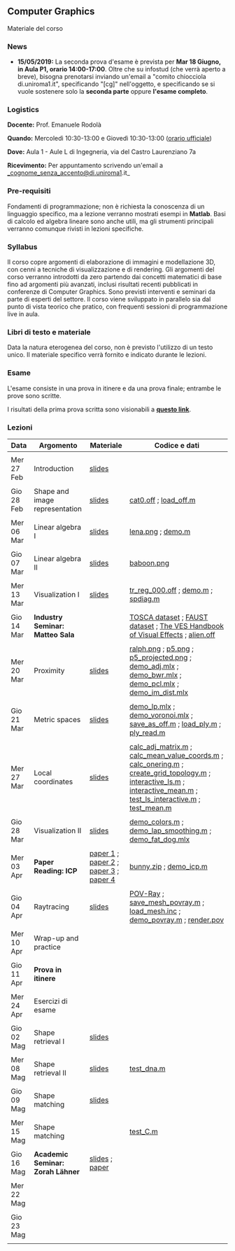 ## Computer Graphics

Materiale del corso

### News

- **15/05/2019:** La seconda prova d'esame è prevista per **Mar 18 Giugno, in Aula P1, orario 14:00-17:00**. Oltre che su infostud (che verrà aperto a breve), bisogna prenotarsi inviando un'email a "comito chiocciola di.uniroma1.it", specificando "[cg]" nell'oggetto, e specificando se si vuole sostenere solo la **seconda parte** oppure **l'esame completo**.

### Logistics

**Docente:** Prof. Emanuele Rodolà

**Quando:** Mercoledì 10:30-13:00 e Giovedì 10:30-13:00 ([orario ufficiale](https://www.studiareinformatica.uniroma1.it/laurea/orario-lezioni))

**Dove:** Aula 1 - Aule L di Ingegneria, via del Castro Laurenziano 7a

**Ricevimento:** Per appuntamento scrivendo un'email a _cognome_senza_accento@di.uniroma1.it_

### Pre-requisiti

Fondamenti di programmazione; non è richiesta la conoscenza di un linguaggio specifico, ma a lezione verranno mostrati esempi in  **Matlab**. Basi di calcolo ed algebra lineare sono anche utili, ma gli strumenti principali verranno comunque rivisti in lezioni specifiche.

### Syllabus

Il corso copre argomenti di elaborazione di immagini e modellazione 3D, con cenni a tecniche di visualizzazione e di rendering. Gli argomenti del corso verranno introdotti da zero partendo dai concetti matematici di base fino ad argomenti più avanzati, inclusi risultati recenti pubblicati in conferenze di Computer Graphics. Sono previsti interventi e seminari da parte di esperti del settore. Il corso viene sviluppato in parallelo sia dal punto di vista teorico che pratico, con frequenti sessioni di programmazione live in aula.

### Libri di testo e materiale

Data la natura eterogenea del corso, non è previsto l'utilizzo di un testo unico. Il materiale specifico verrà fornito e indicato durante le lezioni.

### Esame

L'esame consiste in una prova in itinere e da una prova finale; entrambe le prove sono scritte. 

I risultati della prima prova scritta sono visionabili a [**questo link**](https://github.com/erodola/CG-s2-2019/raw/master/Esame_11_04_2019.pdf).

### Lezioni

**Data** | **Argomento** | **Materiale** | **Codice e dati**
------------ | ------------- | ------------ | ------------
| | |
Mer 27 Feb | Introduction | [slides](https://github.com/erodola/CG-s2-2019/raw/master/01_intro/01-intro.pdf) | 
| | |
Gio 28 Feb | Shape and image representation | [slides](https://github.com/erodola/CG-s2-2019/raw/master/02_repr/02-repr.pdf) | [cat0.off](https://github.com/erodola/CG-s2-2019/raw/master/02_repr/code/cat0.off) ; [load_off.m](https://github.com/erodola/CG-s2-2019/raw/master/02_repr/code/load_off.m)
| | |
Mer 06 Mar | Linear algebra I | [slides](https://github.com/erodola/CG-s2-2019/raw/master/03_linalg/03-linalg.pdf) | [lena.png](https://github.com/erodola/CG-s2-2019/raw/master/03_linalg/lena.png) ; [demo.m](https://github.com/erodola/CG-s2-2019/raw/master/03_linalg/demo.m)
| | |
Gio 07 Mar | Linear algebra II | [slides](https://github.com/erodola/CG-s2-2019/raw/master/04_linalg2/04-linalg2.pdf) | [baboon.png](https://github.com/erodola/CG-s2-2019/raw/master/04_linalg2/baboon.png)
| | |
Mer 13 Mar | Visualization I | [slides](https://github.com/erodola/CG-s2-2019/raw/master/05_viz/05-viz.pdf) | [tr_reg_000.off](https://github.com/erodola/CG-s2-2019/raw/master/05_viz/code/tr_reg_000.off) ; [demo.m](https://github.com/erodola/CG-s2-2019/raw/master/05_viz/code/demo.m) ; [spdiag.m](https://github.com/erodola/CG-s2-2019/raw/master/05_viz/code/spdiag.m)
| | |
Gio 14 Mar | **Industry Seminar: Matteo Sala** | | [TOSCA dataset](http://tosca.cs.technion.ac.il/data/toscahires-mat.zip) ; [FAUST dataset](http://faust.is.tue.mpg.de/) ; [The VES Handbook of Visual Effects](http://www.varmstudio.com/stuff/miisu/VES.pdf) ; [alien.off](https://github.com/erodola/CG-s2-2019/raw/master/alien.zip)
| | |
Mer 20 Mar | Proximity | [slides](https://github.com/erodola/CG-s2-2019/raw/master/06_prox/06-prox.pdf) | [ralph.png](https://github.com/erodola/CG-s2-2019/raw/master/06_prox/code/ralph.png) ; [p5.png](https://github.com/erodola/CG-s2-2019/raw/master/06_prox/code/p5.png) ; [p5_projected.png](https://github.com/erodola/CG-s2-2019/raw/master/06_prox/code/p5_projected.png) ; [demo_adj.mlx](https://github.com/erodola/CG-s2-2019/raw/master/06_prox/code/demo_adj.mlx) ; [demo_bwr.mlx](https://github.com/erodola/CG-s2-2019/raw/master/06_prox/code/demo_bwr.mlx) ; [demo_pcl.mlx](https://github.com/erodola/CG-s2-2019/raw/master/06_prox/code/demo_pcl.mlx) ; [demo_im_dist.mlx](https://github.com/erodola/CG-s2-2019/raw/master/06_prox/code/demo_im_dist.mlx)
| | |
Gio 21 Mar | Metric spaces | [slides](https://github.com/erodola/CG-s2-2019/raw/master/07_metric/07-metric.pdf) | [demo_lp.mlx](https://github.com/erodola/CG-s2-2019/raw/master/07_metric/code/demo_lp.mlx) ; [demo_voronoi.mlx](https://github.com/erodola/CG-s2-2019/raw/master/07_metric/code/demo_voronoi.mlx) ; [save_as_off.m](https://github.com/erodola/CG-s2-2019/raw/master/07_metric/code/save_as_off.m) ; [load_ply.m](https://github.com/erodola/CG-s2-2019/raw/master/07_metric/code/load_ply.m) ; [ply_read.m](https://github.com/erodola/CG-s2-2019/raw/master/07_metric/code/ply_read.m)
| | |
Mer 27 Mar | Local coordinates | [slides](https://github.com/erodola/CG-s2-2019/raw/master/08_coords/08-coords.pdf) | [calc_adj_matrix.m](https://github.com/erodola/CG-s2-2019/raw/master/08_coords/code/calc_adj_matrix.m) ; [calc_mean_value_coords.m](https://github.com/erodola/CG-s2-2019/raw/master/08_coords/code/calc_mean_value_coords.m) ; [calc_onering.m](https://github.com/erodola/CG-s2-2019/raw/master/08_coords/code/calc_onering.m) ; [create_grid_topology.m](https://github.com/erodola/CG-s2-2019/raw/master/08_coords/code/create_grid_topology.m) ; [interactive_ls.m](https://github.com/erodola/CG-s2-2019/raw/master/08_coords/code/interactive_ls.m) ; [interactive_mean.m](https://github.com/erodola/CG-s2-2019/raw/master/08_coords/code/interactive_mean.m) ; [test_ls_interactive.m](https://github.com/erodola/CG-s2-2019/raw/master/08_coords/code/test_ls_interactive.m) ; [test_mean.m](https://github.com/erodola/CG-s2-2019/raw/master/08_coords/code/test_mean.m)
| | |
Gio 28 Mar | Visualization II | [slides](https://github.com/erodola/CG-s2-2019/raw/master/09_viz2/09_viz2.pdf) | [demo_colors.m](https://github.com/erodola/CG-s2-2019/raw/master/09_viz2/code/demo_colors.m) ; [demo_lap_smoothing.m](https://github.com/erodola/CG-s2-2019/raw/master/09_viz2/code/demo_lap_smoothing.m) ; [demo_fat_dog.mlx](https://github.com/erodola/CG-s2-2019/raw/master/09_viz2/code/demo_fat_dog.mlx)
| | |
Mer 03 Apr | **Paper Reading: ICP** | [paper 1](http://www-evasion.inrialpes.fr/people/Franck.Hetroy/Teaching/ProjetsImage/2007/Bib/besl_mckay-pami1992.pdf) ; [paper 2](http://www.pcl-users.org/file/n4037867/Rusinkiewicz_Effcient_Variants_of_ICP.pdf) ; [paper 3](https://graphics.stanford.edu/~smr/ICP/comparison/chen-medioni-align-rob91.pdf) ; [paper 4](http://graphics.stanford.edu/~smr/ICP/comparison/horn-hilden-orientation-josa88.pdf) | [bunny.zip](https://github.com/erodola/CG-s2-2019/raw/master/10_icp/code/bunny.zip) ; [demo_icp.m](https://github.com/erodola/CG-s2-2019/raw/master/10_icp/code/demo_icp.m)
| | |
Gio 04 Apr | Raytracing | [slides](https://github.com/erodola/CG-s2-2019/raw/master/11_ray/11-ray.pdf) | [POV-Ray](http://www.povray.org/download/) ; [save_mesh_povray.m](https://github.com/erodola/CG-s2-2019/raw/master/11_ray/code/save_mesh_povray.m) ; [load_mesh.inc](https://github.com/erodola/CG-s2-2019/raw/master/11_ray/code/load_mesh.inc) ; [demo_povray.m](https://github.com/erodola/CG-s2-2019/raw/master/11_ray/code/demo_povray.m) ; [render.pov](https://github.com/erodola/CG-s2-2019/raw/master/11_ray/code/render.pov)
| | |
Mer 10 Apr | Wrap-up and practice | |
| | |
Gio 11 Apr | **Prova in itinere** | |
| | |
Mer 24 Apr | Esercizi di esame | |
| | |
Gio 02 Mag | Shape retrieval I | [slides](https://github.com/erodola/CG-s2-2019/raw/master/12_retrieval/12-retrieval.pdf) |
| | |
Mer 08 Mag | Shape retrieval II | [slides](https://github.com/erodola/CG-s2-2019/raw/master/13_retrieval2/13-retrieval2.pdf) | [test_dna.m](https://github.com/erodola/CG-s2-2019/raw/master/13_retrieval2/code/test_dna.m)
| | |
Gio 09 Mag | Shape matching | [slides](https://github.com/erodola/CG-s2-2019/raw/master/14_corr/14-corr.pdf) |
| | |
Mer 15 Mag | Shape matching |  | [test_C.m](https://github.com/erodola/CG-s2-2019/raw/master/14_corr/code/test_C.m)
| | |
Gio 16 Mag | **Academic Seminar: Zorah Lähner** | [slides](https://github.com/erodola/CG-s2-2019/raw/master/talk_laehner.pdf) ; [paper](https://arxiv.org/pdf/1806.10417.pdf) |
| | |
Mer 22 Mag | |  |
| | |
Gio 23 Mag |  |  |
| | |
